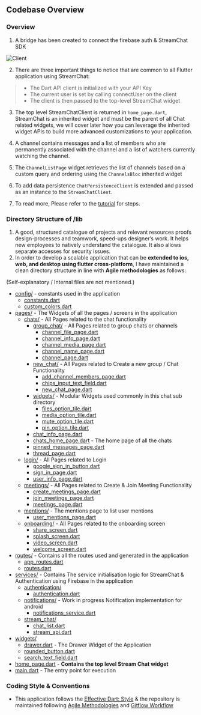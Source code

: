 ## Codebase Overview

### Overview
1. A bridge has been created to connect the firebase auth &  StreamChat SDK

![Client](https://user-images.githubusercontent.com/55680995/125423195-bef102f1-12c4-4adb-b53f-b072351ab961.png) 

2. There are three important things to notice that are common to all Flutter application using StreamChat:

> * The Dart API client is initialized with your API Key
> * The current user is set by calling connectUser on the client
> * The client is then passed to the top-level StreamChat widget

3. The top level StreamChatClient is returned in ```home_page.dart```, StreamChat is an inherited widget and must be the parent of all Chat related widgets, we will cover later how you can leverage the inherited widget APIs to build more advanced customizations to your application.

4. A channel contains messages and a list of members who are permanently associated with the channel and a list of watchers currently watching the channel.

5. The `ChannelListPage` widget retrieves the list of channels based on a custom query and ordering using the `ChannelsBloc` inherited widget

6. To add data persistence `ChatPersistenceClient` is extended and passed as an instance to the `StreamChatClient`.

7. To read more, Please refer to the [tutorial](https://getstream.io/chat/flutter/tutorial/#flutter-chat-sdk-setup) for steps.



### Directory Structure of /lib
1. A good, structured catalogue of projects and relevant resources proofs design-processes and teamwork, speed-ups designer’s work. It helps new employees to natively understand the catalogue. It also allows separate accesses for security issues.
2. In order to develop a scalable application that can be **extended to ios, web, and desktop using flutter cross-platform**, I have maintained a clean directory structure in line with **Agile methodologies** as follows:

(Self-explanatory / Internal files are not mentioned.)

* [config/](./lib/config) - constants used in the application
  * [constants.dart](./lib/config/constants.dart)
  * [custom_colors.dart](./lib/config/custom_colors.dart)
* [pages/](./lib/pages) - The Widgets of all the pages / screens in the application
  * [chats/](./lib/pages/chats) - All Pages related to the chat functionality
    * [group_chat/](./lib/pages/chats/group_chat) - All Pages related to group chats or channels
      * [channel_file_page.dart](./lib/pages/chats/group_chat/channel_file_page.dart)
      * [channel_info_page.dart](./lib/pages/chats/group_chat/channel_info_page.dart)
      * [channel_media_page.dart](./lib/pages/chats/group_chat/channel_media_page.dart)
      * [channel_name_page.dart](./lib/pages/chats/group_chat/channel_name_page.dart)
      * [channel_page.dart](./lib/pages/chats/group_chat/channel_page.dart)
    * [new_chat/](./lib/pages/chats/new_chat) - All Pages related to Create a new group / Chat Functionality
      * [add_channel_members_page.dart](./lib/pages/chats/new_chat/add_channel_members_page.dart)
      * [chips_input_text_field.dart](./lib/pages/chats/new_chat/chips_input_text_field.dart)
      * [new_chat_page.dart](./lib/pages/chats/new_chat/new_chat_page.dart)
    * [widgets/](./lib/pages/chats/widgets) - Modular Widgets used commonly in this chat sub directory
      * [files_option_tile.dart](./lib/pages/chats/widgets/files_option_tile.dart)
      * [media_option_tile.dart](./lib/pages/chats/widgets/media_option_tile.dart)
      * [mute_option_tile.dart](./lib/pages/chats/widgets/mute_option_tile.dart)
      * [pin_option_tile.dart](./lib/pages/chats/widgets/pin_option_tile.dart)
    * [chat_info_page.dart](./lib/pages/chats/chat_info_page.dart)
    * [chats_home_page.dart](./lib/pages/chats/chats_home_page.dart) - The home page of all the chats
    * [pinned_messages_page.dart](./lib/pages/chats/pinned_messages_page.dart)
    * [thread_page.dart](./lib/pages/chats/thread_page.dart)
  * [login/](./lib/pages/login) - All Pages related to Login
    * [google_sign_in_button.dart](./lib/pages/login/google_sign_in_button.dart)
    * [sign_in_page.dart](./lib/pages/login/sign_in_page.dart)
    * [user_info_page.dart](./lib/pages/login/user_info_page.dart)
  * [meetings/](./lib/pages/meetings) - All Pages related to Create & Join Meeting Functionality
    * [create_meetings_page.dart](./lib/pages/meetings/create_meetings_page.dart)
    * [join_meetings_page.dart](./lib/pages/meetings/join_meetings_page.dart)
    * [meetings_page.dart](./lib/pages/meetings/meetings_page.dart)
  * [mentions/](./lib/pages/mentions) - The mentions page to list user mentions
    * [user_mentions_page.dart](./lib/pages/mentions/user_mentions_page.dart)
  * [onboarding/](./lib/pages/onboarding) - All Pages related to the onboarding screen
    * [share_screen.dart](./lib/pages/onboarding/share_screen.dart)
    * [splash_screen.dart](./lib/pages/onboarding/splash_screen.dart)
    * [video_screen.dart](./lib/pages/onboarding/video_screen.dart)
    * [welcome_screen.dart](./lib/pages/onboarding/welcome_screen.dart)
* [routes/](./lib/routes) - Contains all the routes used and generated in the application
  * [app_routes.dart](./lib/routes/app_routes.dart)
  * [routes.dart](./lib/routes/routes.dart)
* [services/](./lib/services) - Contains The service initialisation logic for StreamChat & Authentication using Firebase in the application
  * [authentication/](./lib/services/authentication)
    * [authentication.dart](./lib/services/authentication/authentication.dart)
  * [notifications/](./lib/services/notifications) - Work in progress Notification implementation for android
    * [notifications_service.dart](./lib/services/notifications/notifications_service.dart)
  * [stream_chat/](./lib/services/stream_chat)
    * [chat_list.dart](./lib/services/stream_chat/chat_list.dart)
    * [stream_api.dart](./lib/services/stream_chat/stream_api.dart)
* [widgets/](./lib/widgets)
  * [drawer.dart](./lib/widgets/drawer.dart) - The Drawer Widget of the Application
  * [rounded_button.dart](./lib/widgets/rounded_button.dart)
  * [search_text_field.dart](./lib/widgets/search_text_field.dart)
* [home_page.dart](./lib/home_page.dart) - **Contains the top level Stream Chat widget**
* [main.dart](./lib/main.dart) - The entry point for execution


### Coding Style & Conventions

  * This application follows the [Effective Dart: Style](https://dart.dev/guides/language/effective-dart/style) & the repository is 
    maintained following [Agile Methodologies](https://www.atlassian.com/agile) and [Gitflow Workflow](https://www.atlassian.com/git/tutorials/comparing-workflows/gitflow-workflow)